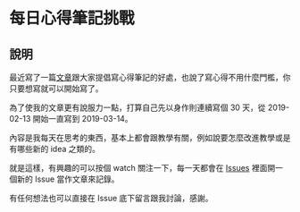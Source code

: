# 每日心得筆記挑戰

## 說明

最近寫了一篇[文章](https://medium.com/hulis-blog/why-blogging-ab77fd8c6ffa)跟大家提倡寫心得筆記的好處，也說了寫心得不用什麼門檻，你只要想寫就可以開始寫了。

為了使我的文章更有說服力一點，打算自己先以身作則連續寫個 30 天，從 2019-02-13 開始一直寫到 2019-03-14。

內容是我每天在思考的東西，基本上都會跟教學有關，例如說要怎麼改進教學或是有哪些新的 idea 之類的。

就是這樣，有興趣的可以按個 watch 關注一下，每一天都會在 [Issues](https://github.com/aszx87410/daily-notes/issues) 裡面開一個新的 Issue 當作文章來記錄。

有任何想法也可以直接在 Issue 底下留言跟我討論，感謝。
